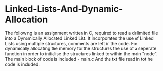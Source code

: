 # Linked-Lists-And-Dynamic-Allocation
The following is an assignment written in C, required to read a delimited file into a Dynamically Allocated Linked List.
It incorporates the use of Linked Lists using multiple structures, comments are left in the code.
For dynamically allocating the memory for the structures the use of a seperate function in order to initialise the structures linked to within the main "node".
The main block of code is included - main.c
And the txt file read in tot he code is included.
